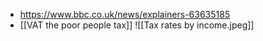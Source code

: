 - https://www.bbc.co.uk/news/explainers-63635185
- [[VAT the poor people tax]]
![[Tax rates by income.jpeg]]